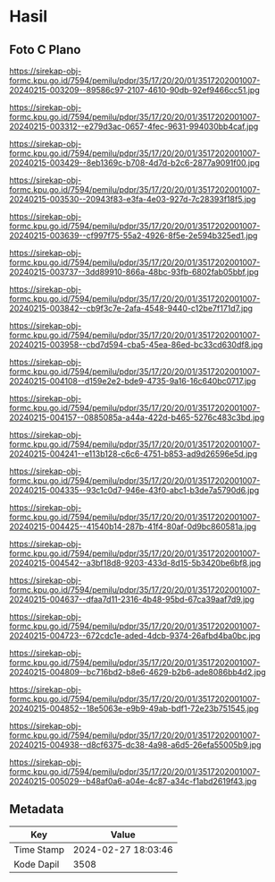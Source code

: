 # Hasil

## Foto C Plano

https://sirekap-obj-formc.kpu.go.id/7594/pemilu/pdpr/35/17/20/20/01/3517202001007-20240215-003209--89586c97-2107-4610-90db-92ef9466cc51.jpg

https://sirekap-obj-formc.kpu.go.id/7594/pemilu/pdpr/35/17/20/20/01/3517202001007-20240215-003312--e279d3ac-0657-4fec-9631-994030bb4caf.jpg

https://sirekap-obj-formc.kpu.go.id/7594/pemilu/pdpr/35/17/20/20/01/3517202001007-20240215-003429--8eb1369c-b708-4d7d-b2c6-2877a9091f00.jpg

https://sirekap-obj-formc.kpu.go.id/7594/pemilu/pdpr/35/17/20/20/01/3517202001007-20240215-003530--20943f83-e3fa-4e03-927d-7c28393f18f5.jpg

https://sirekap-obj-formc.kpu.go.id/7594/pemilu/pdpr/35/17/20/20/01/3517202001007-20240215-003639--cf997f75-55a2-4926-8f5e-2e594b325ed1.jpg

https://sirekap-obj-formc.kpu.go.id/7594/pemilu/pdpr/35/17/20/20/01/3517202001007-20240215-003737--3dd89910-866a-48bc-93fb-6802fab05bbf.jpg

https://sirekap-obj-formc.kpu.go.id/7594/pemilu/pdpr/35/17/20/20/01/3517202001007-20240215-003842--cb9f3c7e-2afa-4548-9440-c12be7f171d7.jpg

https://sirekap-obj-formc.kpu.go.id/7594/pemilu/pdpr/35/17/20/20/01/3517202001007-20240215-003958--cbd7d594-cba5-45ea-86ed-bc33cd630df8.jpg

https://sirekap-obj-formc.kpu.go.id/7594/pemilu/pdpr/35/17/20/20/01/3517202001007-20240215-004108--d159e2e2-bde9-4735-9a16-16c640bc0717.jpg

https://sirekap-obj-formc.kpu.go.id/7594/pemilu/pdpr/35/17/20/20/01/3517202001007-20240215-004157--0885085a-a44a-422d-b465-5276c483c3bd.jpg

https://sirekap-obj-formc.kpu.go.id/7594/pemilu/pdpr/35/17/20/20/01/3517202001007-20240215-004241--e113b128-c6c6-4751-b853-ad9d26596e5d.jpg

https://sirekap-obj-formc.kpu.go.id/7594/pemilu/pdpr/35/17/20/20/01/3517202001007-20240215-004335--93c1c0d7-946e-43f0-abc1-b3de7a5790d6.jpg

https://sirekap-obj-formc.kpu.go.id/7594/pemilu/pdpr/35/17/20/20/01/3517202001007-20240215-004425--41540b14-287b-41f4-80af-0d9bc860581a.jpg

https://sirekap-obj-formc.kpu.go.id/7594/pemilu/pdpr/35/17/20/20/01/3517202001007-20240215-004542--a3bf18d8-9203-433d-8d15-5b3420be6bf8.jpg

https://sirekap-obj-formc.kpu.go.id/7594/pemilu/pdpr/35/17/20/20/01/3517202001007-20240215-004637--dfaa7d11-2316-4b48-95bd-67ca39aaf7d9.jpg

https://sirekap-obj-formc.kpu.go.id/7594/pemilu/pdpr/35/17/20/20/01/3517202001007-20240215-004723--672cdc1e-aded-4dcb-9374-26afbd4ba0bc.jpg

https://sirekap-obj-formc.kpu.go.id/7594/pemilu/pdpr/35/17/20/20/01/3517202001007-20240215-004809--bc716bd2-b8e6-4629-b2b6-ade8086bb4d2.jpg

https://sirekap-obj-formc.kpu.go.id/7594/pemilu/pdpr/35/17/20/20/01/3517202001007-20240215-004852--18e5063e-e9b9-49ab-bdf1-72e23b751545.jpg

https://sirekap-obj-formc.kpu.go.id/7594/pemilu/pdpr/35/17/20/20/01/3517202001007-20240215-004938--d8cf6375-dc38-4a98-a6d5-26efa55005b9.jpg

https://sirekap-obj-formc.kpu.go.id/7594/pemilu/pdpr/35/17/20/20/01/3517202001007-20240215-005029--b48af0a6-a04e-4c87-a34c-f1abd2619f43.jpg


## Metadata

| Key        | Value               |
| ---------- | ------------------- |
| Time Stamp | 2024-02-27 18:03:46 |
| Kode Dapil | 3508                |



